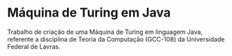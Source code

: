 # Máquina de Turing em Java
Trabalho de criação de uma Máquina de Turing em linguagem Java, referente a disciplina de Teoria da Computação (GCC-108) da Universidade Federal de Lavras. 
